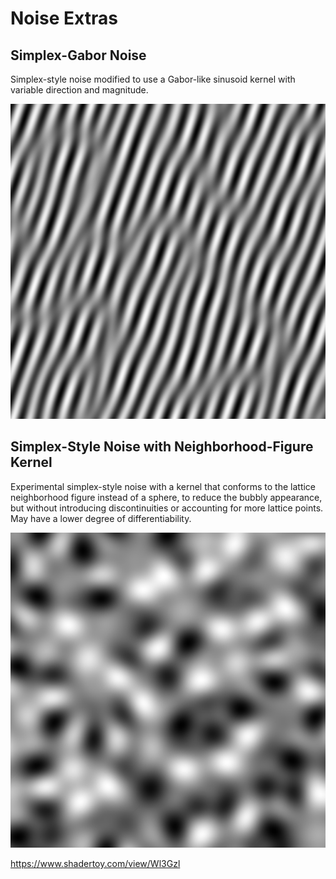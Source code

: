 # Noise Extras

## Simplex-Gabor Noise
Simplex-style noise modified to use a Gabor-like sinusoid kernel with variable direction and magnitude.

![Simplex-Gabor Noise](images/SimplexGaborNoise.png?raw=true)

## Simplex-Style Noise with Neighborhood-Figure Kernel
Experimental simplex-style noise with a kernel that conforms to the lattice neighborhood figure instead of a sphere, to reduce the bubbly appearance, but without introducing discontinuities or accounting for more lattice points. May have a lower degree of differentiability.

![Space Tiling Kernel Simplex Style Noise](images/NeighborFigureKernelSimplexStyleNoise.png?raw=true)

https://www.shadertoy.com/view/Wl3Gzl